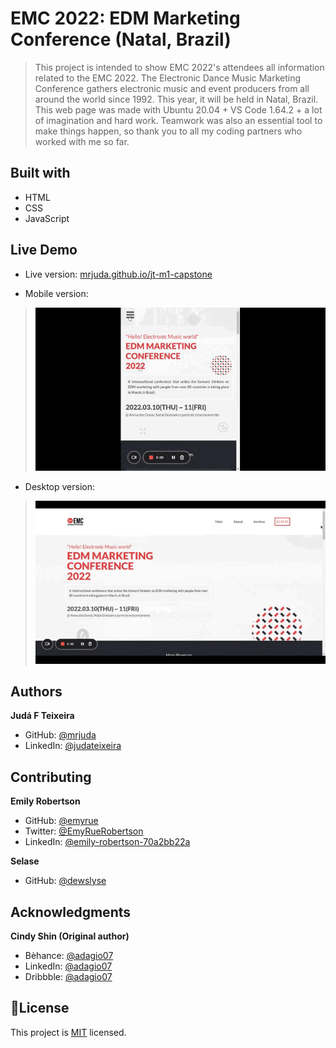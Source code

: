 # EMC 2022: EDM Marketing Conference (Natal, Brazil)
> This project is intended to show EMC 2022's attendees all information related to the EMC 2022.
> The Electronic Dance Music Marketing Conference gathers electronic music and event producers from all around the world since 1992. This year, it will be held in Natal, Brazil.
> This web page was made with Ubuntu 20.04 + VS Code 1.64.2 + a lot of imagination and hard work.
> Teamwork was also an essential tool to make things happen, so thank you to all my coding partners who worked with me so far.

## Built with
- HTML
- CSS
- JavaScript

## Live Demo
- Live version: [mrjuda.github.io/jt-m1-capstone](https://mrjuda.github.io/jt-m1-capstone)

- Mobile version:
> [![Preview](./gifs/demo-mobile.gif)](./gifs/demo-mobile.gif)
- Desktop version:
> [![Preview](./gifs/demo-desktop.gif)](./gifs/demo-desktop.gif)

## Authors
**Judá F Teixeira**
- GitHub: [@mrjuda](https://github.com/mrjuda "Judá Teixeira's GitHub profile")
- LinkedIn: [@judateixeira](https://www.linkedin.com/in/judateixeira "Judá Teixeira's Linkedin profile")

## Contributing
**Emily Robertson**
- GitHub: [@emyrue](https://github.com/emyrue "Emily Robertson's GitHub profile")
- Twitter: [@EmyRueRobertson](https://twitter.com/EmyrueRobertson "Emily Robertson's Twitter profile")
- LinkedIn: [@emily-robertson-70a2bb22a](https://www.linkedin.com/in/emily-robertson-70a2bb22a/ "Emily Robertson's LinkedIn profile")

**Selase**
- GitHub: [@dewslyse](https://github.com/dewslyse "Selase's GitHub profile")

## Acknowledgments
**Cindy Shin (Original author)**
- Bèhance: [@adagio07](https://www.behance.net/adagio07 "Cindy Shin's Bèhance's profile")
- LinkedIn: [@adagio07](https://www.linkedin.com/in/adagio07 "Kiju Shin's LinkedIn profile")
- Dribbble: [@adagio07](https://dribbble.com/adagio07/collections "Cindy Shin' Dribble profile")

## 📝License
This project is [MIT](https://github.com/mrjuda/jt-m1-capstone/blob/main/LICENSE) licensed.
